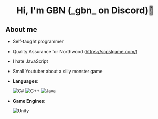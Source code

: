 <h1 align="center"> Hi, I'm GBN (_gbn_ on Discord)👋</h1>

## **About me**
- Self-taught programmer
- Quality Assurance for Northwood (https://scpslgame.com/)
- I hate JavaScript
- Small Youtuber about a silly monster game

- **Languages**:
    
    ![C#](https://img.shields.io/badge/C%23-239120?style=for-the-badge&logo=c-sharp&logoColor=white)
    ![C++](https://img.shields.io/badge/C++%20-%2300599C.svg?style=for-the-badge&logo=c%2B%2B&logoColor=white)
    ![Java](https://img.shields.io/badge/Java-ED8B00?style=for-the-badge&logo=openjdk&logoColor=white)
- **Game Engines**:

    ![Unity](https://img.shields.io/badge/Unity-100000?style=for-the-badge&logo=unity&logoColor=white)
<!--
**GraczBezNicku/GraczBezNicku** is a ✨ _special_ ✨ repository because its `README.md` (this file) appears on your GitHub profile.

Here are some ideas to get you started:

- 🔭 I’m currently working on ...
- 🌱 I’m currently learning ...
- 👯 I’m looking to collaborate on ...
- 🤔 I’m looking for help with ...
- 💬 Ask me about ...
- 📫 How to reach me: ...
- 😄 Pronouns: ...
- ⚡ Fun fact: ...
-->
